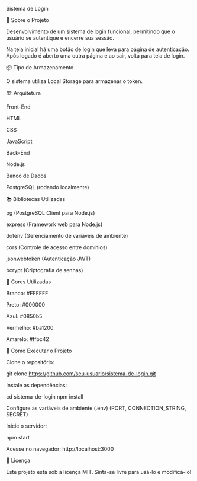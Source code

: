 Sistema de Login

📌 Sobre o Projeto

Desenvolvimento de um sistema de login funcional, permitindo que o usuário se autentique e encerre sua sessão.

Na tela inicial há uma botão de login que leva para página de autenticação. Após logado é aberto uma outra página e ao sair, volta para tela de login.

📦 Tipo de Armazenamento

O sistema utiliza Local Storage para armazenar o token.

🏗 Arquitetura

Front-End

HTML

CSS

JavaScript

Back-End

Node.js

Banco de Dados

PostgreSQL (rodando localmente)

📚 Bibliotecas Utilizadas

pg (PostgreSQL Client para Node.js)

express (Framework web para Node.js)

dotenv (Gerenciamento de variáveis de ambiente)

cors (Controle de acesso entre domínios)

jsonwebtoken (Autenticação JWT)

bcrypt (Criptografia de senhas)

🎨 Cores Utilizadas

Branco: #FFFFFF

Preto: #000000

Azul: #0850b5

Vermelho: #ba1200

Amarelo: #ffbc42

🚀 Como Executar o Projeto

Clone o repositório:

git clone https://github.com/seu-usuario/sistema-de-login.git

Instale as dependências:

cd sistema-de-login
npm install

Configure as variáveis de ambiente (.env)
(PORT, CONNECTION_STRING, SECRET)

Inicie o servidor:

npm start

Acesse no navegador: http://localhost:3000

📝 Licença

Este projeto está sob a licença MIT. Sinta-se livre para usá-lo e modificá-lo!









